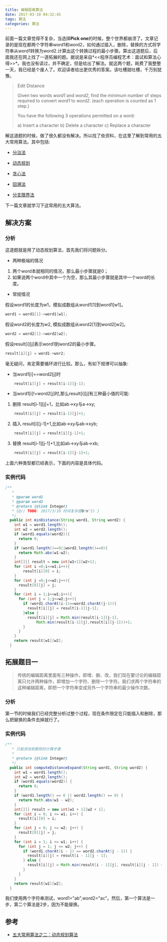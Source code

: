 ```yaml
---
title: 编辑距离算法
date: 2017-03-10 04:32:45
tags: 算法
categories: 算法
---
```


前面一篇文章觉得不复杂，当选择**Pick one**的时候，整个世界都崩溃了。文章记录的是现在都两个字符串word1和word2，如何通过插入，删除，替换的方式将字符串从word1转换为word2.计算出这个转换过程的最小步骤。算出这道题后，后面我还在网上找了一道拓展的题。据说是来自*<<程序员编程艺术：面试和算法心得>>*。我也没有读过，并不确定，但是给出了解法。就这两个题，耗费了我整整一天，我已经是个废人了。欢迎读者给出更优秀的答案。该吐槽就吐槽，千万别犹豫。

> Edit Distance
>
> Given two words *word1* and *word2*, find the minimum number of steps required to convert *word1* to *word2*. (each operation is counted as 1 step.)
>
> You have the following 3 operations permitted on a word:
>
> a) Insert a character
> b) Delete a character
> c) Replace a character

<!--more-->

解这道题的时候，做了很久都没有解决。所以找了些资料，在这里了解到常用的五大常用算法。其中包括:

- [分治法](https://zh.wikipedia.org/wiki/%E5%88%86%E6%B2%BB%E6%B3%95)

- [动态规划](https://zh.wikipedia.org/wiki/%E5%8A%A8%E6%80%81%E8%A7%84%E5%88%92)

- [贪心法](https://zh.wikipedia.org/wiki/%E8%B4%AA%E5%BF%83%E6%B3%95)

- [回溯法](https://zh.wikipedia.org/wiki/%E5%9B%9E%E6%BA%AF%E6%B3%95)

- [分支限界法](http://www.cnblogs.com/steven_oyj/archive/2010/05/22/1741378.html)


下一篇文章就学习下这常用的五大算法。



## 解决方案

### 分析

这道题就是用了动态规划算法，首先我们将问题拆分。

- 两种极端的情况

1.  两个word本就相同的情况，那么最小步骤就是0；
2.  如果说两个word中其中一个为空，那么其最小步骤就是其中一个word的长度。

- 常规情况 


假设word1的长度为w1，模拟成数组从word1[1]到word1[w1]。

```java
word1 = word1[1]->word1[w1];
```

假设word2的长度为w2, 模拟成数组从word2[1]到word2[w2]。

```java
word2 = word2[1]->word2[w2];
```

假设result[i][j]表示word1到word2的最小步骤。

```java
result[i][j] = word1->wor2;
```

毫无疑问，肯定需要循环进行比较。那么，有如下规律可以抽象:

- 当word1[i]==word2[j]时

```Java
	result[i][j] = result[i-1][j-1];
```

- 当word1[i]!=word2[j]时,那么result[i][j]有三种最小值的可能:

1. 删除 result[i-1][j]+1，比如ab->xy与a->xy;

```Java
	result[i][j] = result[i-1][j]+1;
```
2. 插入 result[i][j-1]+1,比如ab->xy与ab->xyb;

```java
	result[i][j] = result[i][j-1]+1;
```
3. 替换 result[i-1][j-1]+1,比如ab->xy与ab->xb;

```java
	result[i][j] = result[i-1][j-1]+1;
```
上面六种类型都已经表示，下面的内容是具体代码。
### 实例代码

```java
/**
   *
   * @param word1
   * @param word2
   * @return {@link Integer} 
   * {@// TODO: 2017/3/10 时间复杂度O(n^2) }
   */
  public int minDistance(String word1, String word2) {
    int w1 = word1.length();
    int w2 = word2.length();
    if (word1.equals(word2)){
      return 0;
    }
    if (word1.length()==0||word2.length()==0){
      return Math.abs(w1-w2);
    }
    int[][] result = new int[w1+1][w2+1];
    for (int i =0;i<=w1;i++){
        result[i][0] = i;
    }
    for (int j =0;j<=w2;j++){
      result[0][j] = j;
    }
    for (int i = 1;i<=w1;i++){
      for (int j = 1;j<=w2;j++){
        if (word1.charAt(i-1)==word2.charAt(j-1)){
          result[i][j] = result[i-1][j-1];
        }else {
          result[i][j] = Math.min(result[i-1][j-1],
              Math.min(result[i-1][j],result[i][j-1]))+1;
        }
      }
    }
    return result[w1][w2];
  }
```





## 拓展题目一

> 传统的编辑距离里面有三种操作，即增、删、改，我们现在要讨论的编辑距离只允许两种操作，即增加一个字符、删除一个字符。我们求两个字符串的这种编辑距离，即把一个字符串变成另外一个字符串的最少操作次数。

### 分析
第一节的时候我们已经完整分析过整个过程，现在条件限定在只能插入和删除，那么把替换的条件去掉就行了。


### 实例代码

```java
/**
   * 只能添加和删除的计算步骤
   *
   * @return {@link Integer}
   */
  public int computeDistanceExpand(String word1, String word2) {
    int w1 = word1.length();
    int w2 = word2.length();
    if (word1.equals(word2)) {
      return 0;
    }
    if (word1.length() == 0 || word2.length() == 0) {
      return Math.abs(w1 - w2);
    }
    int[][] result = new int[w1 + 1][w2 + 1];
    for (int i = 0; i <= w1; i++) {
      result[i][0] = i;
    }
    for (int j = 0; j <= w2; j++) {
      result[0][j] = j;
    }
    for (int i = 1; i <= w1; i++) {
      for (int j = 1; j <= w2; j++) {
        if (word1.charAt(i - 1) == word2.charAt(j - 1)) {
          result[i][j] = result[i - 1][j - 1];
        } else {
          result[i][j] = Math.min(result[i - 1][j], result[i][j - 1]) + 1;
        }
      }
    }
    return result[w1][w2];
  }
```

我们使用两个字符串测试，word1="ab",word2="ac"。然后，第一个算法是一步，第二个算法是2步，因为不能替换。

## 参考

- [五大常用算法之二：动态规划算法](http://www.cnblogs.com/steven_oyj/archive/2010/05/22/1741374.html)

  ​

